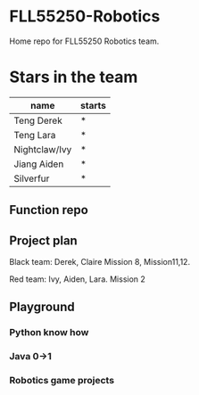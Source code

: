 # FLL55250-Robotics
Home repo for FLL55250 Robotics team. 

# Stars in the team
|name|starts|
|----|------|
|Teng Derek|\*|
|Teng Lara|\*|
|Nightclaw/Ivy|\*|
|Jiang Aiden|\*|
|Silverfur|\*|


## Function repo


## Project plan
Black team:
Derek, Claire
Mission 8, Mission11,12.


Red team:
Ivy, Aiden, Lara. 
Mission 2




## Playground

### Python know how

### Java 0->1

### Robotics game projects
